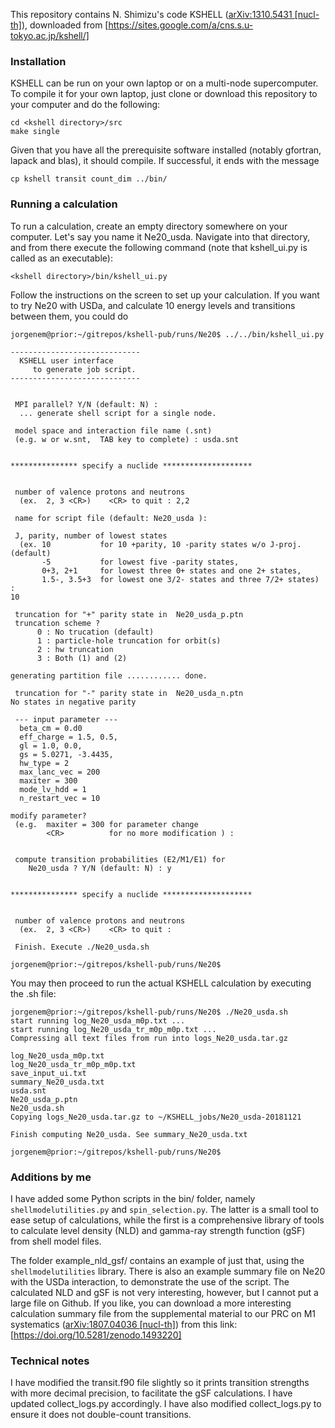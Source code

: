 This repository contains N. Shimizu's code KSHELL ([arXiv:1310.5431 [nucl-th]](https://arxiv.org/abs/1310.5431)), downloaded from [https://sites.google.com/a/cns.s.u-tokyo.ac.jp/kshell/]

### Installation
KSHELL can be run on your own laptop or on a multi-node supercomputer. To compile it for your own laptop, just clone or download this repository to your computer and do the following:
```
cd <kshell directory>/src
make single
```

Given that you have all the prerequisite software installed (notably gfortran, lapack and blas), it should compile. If successful, it ends with the message

```
cp kshell transit count_dim ../bin/
```

### Running a calculation

To run a calculation, create an empty directory somewhere on your computer. Let's say you name it Ne20_usda. Navigate into that directory, and from there execute the following command (note that kshell_ui.py is called as an executable):
```
<kshell directory>/bin/kshell_ui.py 
```

Follow the instructions on the screen to set up your calculation. If you want to try Ne20 with USDa, and calculate 10 energy levels and transitions between them, you could do

```
jorgenem@prior:~/gitrepos/kshell-pub/runs/Ne20$ ../../bin/kshell_ui.py

----------------------------- 
  KSHELL user interface 
     to generate job script. 
-----------------------------
 

 MPI parallel? Y/N (default: N) : 
  ... generate shell script for a single node.

 model space and interaction file name (.snt) 
 (e.g. w or w.snt,  TAB key to complete) : usda.snt


*************** specify a nuclide ********************


 number of valence protons and neutrons
  (ex.  2, 3 <CR>)    <CR> to quit : 2,2

 name for script file (default: Ne20_usda ): 

 J, parity, number of lowest states  
  (ex. 10           for 10 +parity, 10 -parity states w/o J-proj. (default)
       -5           for lowest five -parity states, 
       0+3, 2+1     for lowest three 0+ states and one 2+ states, 
       1.5-, 3.5+3  for lowest one 3/2- states and three 7/2+ states) :
10

 truncation for "+" parity state in  Ne20_usda_p.ptn
 truncation scheme ?
      0 : No trucation (default) 
      1 : particle-hole truncation for orbit(s) 
      2 : hw truncation 
      3 : Both (1) and (2) 

generating partition file ............ done.

 truncation for "-" parity state in  Ne20_usda_n.ptn
No states in negative parity

 --- input parameter --- 
  beta_cm = 0.d0
  eff_charge = 1.5, 0.5, 
  gl = 1.0, 0.0, 
  gs = 5.0271, -3.4435, 
  hw_type = 2
  max_lanc_vec = 200
  maxiter = 300
  mode_lv_hdd = 1
  n_restart_vec = 10

modify parameter? 
 (e.g.  maxiter = 300 for parameter change
        <CR>          for no more modification ) :


 compute transition probabilities (E2/M1/E1) for 
    Ne20_usda ? Y/N (default: N) : y


*************** specify a nuclide ********************


 number of valence protons and neutrons
  (ex.  2, 3 <CR>)    <CR> to quit : 

 Finish. Execute ./Ne20_usda.sh

jorgenem@prior:~/gitrepos/kshell-pub/runs/Ne20$ 
```

You may then proceed to run the actual KSHELL calculation by executing the .sh file:

```
jorgenem@prior:~/gitrepos/kshell-pub/runs/Ne20$ ./Ne20_usda.sh 
start running log_Ne20_usda_m0p.txt ...
start running log_Ne20_usda_tr_m0p_m0p.txt ...
Compressing all text files from run into logs_Ne20_usda.tar.gz 

log_Ne20_usda_m0p.txt
log_Ne20_usda_tr_m0p_m0p.txt
save_input_ui.txt
summary_Ne20_usda.txt
usda.snt
Ne20_usda_p.ptn
Ne20_usda.sh
Copying logs_Ne20_usda.tar.gz to ~/KSHELL_jobs/Ne20_usda-20181121 

Finish computing Ne20_usda. See summary_Ne20_usda.txt

jorgenem@prior:~/gitrepos/kshell-pub/runs/Ne20$ 

```



### Additions by me

I have added some Python scripts in the bin/ folder, namely `shellmodelutilities.py` and `spin_selection.py`. The latter is a small tool to ease setup of calculations, while the first is a comprehensive library of tools to calculate level density (NLD) and gamma-ray strength function (gSF) from shell model files. 

The folder example_nld_gsf/ contains an example of just that, using the `shellmodelutilities` library. There is also an example summary file on Ne20 with the USDa interaction, to demonstrate the use of the script. The calculated NLD and gSF is not very interesting, however, but I cannot put a large file on Github. If you like, you can download a more interesting calculation summary file from the supplemental material to our PRC on M1 systematics ([arXiv:1807.04036 [nucl-th]](https://arxiv.org/abs/1807.04036)) from this link: [https://doi.org/10.5281/zenodo.1493220]

### Technical notes
I have modified the transit.f90 file slightly so it prints transition strengths with more decimal precision, to facilitate the gSF calculations. I have updated collect_logs.py accordingly. I have also modified collect_logs.py to ensure it does not double-count transitions.